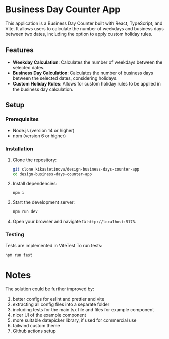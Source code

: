 # Business Day Counter App

This application is a Business Day Counter built with React, TypeScript, and Vite. It allows users to calculate the number of weekdays and business days between two dates, including the option to apply custom holiday rules.

## Features

- **Weekday Calculation**: Calculates the number of weekdays between the selected dates.
- **Business Day Calculation**: Calculates the number of business days between the selected dates, considering holidays.
- **Custom Holiday Rules**: Allows for custom holiday rules to be applied in the business day calculation.

## Setup

### Prerequisites

- Node.js (version 14 or higher)
- npm (version 6 or higher)

### Installation

1. Clone the repository:

   ```sh
   git clone kikastetinova/design-business-days-counter-app
   cd design-business-days-counter-app
   ```

2. Install dependencies:

   ```sh
   npm i
   ```

3. Start the development server:

   ```sh
   npm run dev
   ```

4. Open your browser and navigate to `http://localhost:5173`.

### Testing

Tests are implemented in ViteTest
To run tests:

```sh
npm run test
```

# Notes

The solution could be further improved by:

1.  better configs for eslint and prettier and vite
2.  extracting all config files into a separate folder
3.  including tests for the main.tsx file and files for example component
4.  nicer UI of the example component
5.  more suitable datepicker library, if used for commercial use
6.  tailwind custom theme
7.  Github actions setup
